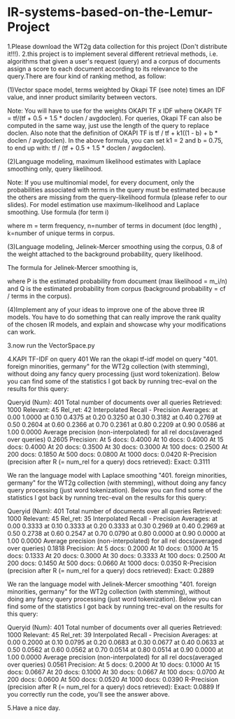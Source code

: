 # IR-systems-based-on-the-Lemur-Project

1.Please download the WT2g data collection for this project (Don't distribute it!!!).
2.this project is to implement several different retrieval methods, i.e. algorithms that given a user's request (query) and a corpus of documents assign a score to each document according to its relevance to the query.There are four kind of ranking method, as follow:

(1)Vector space model, terms weighted by Okapi TF (see note) times an IDF value, and inner product similarity between vectors.

Note: You will have to use for the weights OKAPI TF x IDF where OKAPI TF = tf/(tf + 0.5 + 1.5 * doclen / avgdoclen). For queries, Okapi TF can also be computed in the same way, just use the length of the query to replace doclen.
Also note that the definition of OKAPI TF is tf / tf + k1((1 - b) + b * doclen / avgdoclen). In the above formula, you can set k1 = 2 and b = 0.75, to end up with: tf / (tf + 0.5 + 1.5 * doclen / avgdoclen).

(2)Language modeling, maximum likelihood estimates with Laplace smoothing only, query likelihood.

Note: If you use multinomial model, for every document, only the probabilities associated with terms in the query must be estimated because the others are missing from the query-likelihood formula (please refer to our slides).
For model estimation use maximum-likelihood and Laplace smoothing. Use formula (for term i)

where m = term frequency, n=number of terms in document (doc length) , k=number of unique terms in corpus.

(3)Language modeling, Jelinek-Mercer smoothing using the corpus, 0.8 of the weight attached to the background probability, query likelihood.

The formula for Jelinek-Mercer smoothing is,


where P is the estimated probability from document (max likelihood = m_i/n) and Q is the estimated probability from corpus (background probability = cf / terms in the corpus).

(4)Implement any of your ideas to improve one of the above three IR models.
You have to do something that can really improve the rank quality of the chosen IR models, and explain and showcase why your modifications can work.


3.now run the VectorSpace.py 

4.KAPI TF-IDF on query 401
We ran the okapi tf-idf model on query "401. foreign minorities, germany" for the WT2g collection (with stemming), without doing any fancy query processing (just word tokenization). Below you can find some of the statistics I got back by running trec-eval on the results for this query:

Queryid (Num):      401
Total number of documents over all queries
    Retrieved:     1000
    Relevant:        45
    Rel_ret:         42
Interpolated Recall - Precision Averages:
    at 0.00       1.0000
    at 0.10       0.4375
    at 0.20       0.3250
    at 0.30       0.3182
    at 0.40       0.2769
    at 0.50       0.2604
    at 0.60       0.2366
    at 0.70       0.2361
    at 0.80       0.2209
    at 0.90       0.0586
    at 1.00       0.0000
Average precision (non-interpolated) for all rel docs(averaged over queries)
                  0.2605
Precision:
  At    5 docs:   0.4000
  At   10 docs:   0.4000
  At   15 docs:   0.4000
  At   20 docs:   0.3500
  At   30 docs:   0.3000
  At  100 docs:   0.2500
  At  200 docs:   0.1850
  At  500 docs:   0.0800
  At 1000 docs:   0.0420
R-Precision (precision after R (= num_rel for a query) docs retrieved):
    Exact:        0.3111

We ran the language model with Laplace smoothing "401. foreign minorities, germany" for the WT2g collection (with stemming), without doing any fancy query processing (just word tokenization). Below you can find some of the statistics I got back by running trec-eval on the results for this query:

Queryid (Num):      401
Total number of documents over all queries
    Retrieved:     1000
    Relevant:        45
    Rel_ret:         35
Interpolated Recall - Precision Averages:
    at 0.00       0.3333
    at 0.10       0.3333
    at 0.20       0.3333
    at 0.30       0.2969
    at 0.40       0.2969
    at 0.50       0.2738
    at 0.60       0.2547
    at 0.70       0.0790
    at 0.80       0.0000
    at 0.90       0.0000
    at 1.00       0.0000
Average precision (non-interpolated) for all rel docs(averaged over queries)
                  0.1818
Precision:
  At    5 docs:   0.2000
  At   10 docs:   0.1000
  At   15 docs:   0.1333
  At   20 docs:   0.3000
  At   30 docs:   0.3333
  At  100 docs:   0.2500
  At  200 docs:   0.1450
  At  500 docs:   0.0660
  At 1000 docs:   0.0350
R-Precision (precision after R (= num_rel for a query) docs retrieved):
    Exact:        0.2889
    
We ran the language model with Jelinek-Mercer smoothing "401. foreign minorities, germany" for the WT2g collection (with stemming), without doing any fancy query processing (just word tokenization). Below you can find some of the statistics I got back by running trec-eval on the results for this query:

Queryid (Num):      401
Total number of documents over all queries
    Retrieved:     1000
    Relevant:        45
    Rel_ret:         39
Interpolated Recall - Precision Averages:
    at 0.00       0.2000
    at 0.10       0.0795
    at 0.20       0.0683
    at 0.30       0.0677
    at 0.40       0.0633
    at 0.50       0.0562
    at 0.60       0.0562
    at 0.70       0.0514
    at 0.80       0.0514
    at 0.90       0.0000
    at 1.00       0.0000
Average precision (non-interpolated) for all rel docs(averaged over queries)
                  0.0561
Precision:
  At    5 docs:   0.2000
  At   10 docs:   0.1000
  At   15 docs:   0.0667
  At   20 docs:   0.1000
  At   30 docs:   0.0667
  At  100 docs:   0.0700
  At  200 docs:   0.0600
  At  500 docs:   0.0520
  At 1000 docs:   0.0390
R-Precision (precision after R (= num_rel for a query) docs retrieved):
    Exact:        0.0889
If you correctly run the code, you'll see the answer above.

5.Have a nice day.
